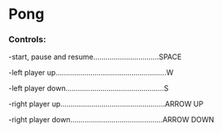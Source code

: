 # Pong
### Controls:

-start, pause and resume................................SPACE

-left player up......................................................W

-left player down................................................S

-right player up...................................................ARROW UP

-right player down.............................................ARROW DOWN
